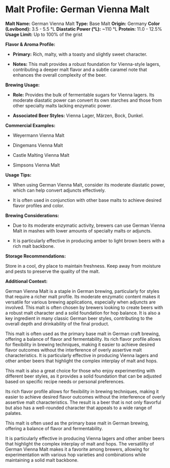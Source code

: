 # Malt Profile: German Vienna Malt

**Malt Name:** German Vienna Malt
**Type:** Base Malt
**Origin:** Germany
**Color (Lovibond):** 3.5 - 5.5 °L
**Diastatic Power (°L):** ~110 °L
**Protein:** 11.0 - 12.5%
**Usage Limit:** Up to 100% of the grist

**Flavor & Aroma Profile:**

* **Primary:** Rich, malty, with a toasty and slightly sweet character.

* **Notes:** This malt provides a robust foundation for Vienna-style lagers, contributing a deeper malt flavor and a subtle caramel note that enhances the overall complexity of the beer.

**Brewing Usage:**

* **Role:** Provides the bulk of fermentable sugars for Vienna lagers. Its moderate diastatic power can convert its own starches and those from other specialty malts lacking enzymatic power.

* **Associated Beer Styles:** Vienna Lager, Märzen, Bock, Dunkel.

**Commercial Examples:**

* Weyermann Vienna Malt

* Dingemans Vienna Malt

* Castle Malting Vienna Malt

* Simpsons Vienna Malt

**Usage Tips:**

* When using German Vienna Malt, consider its moderate diastatic power, which can help convert adjuncts effectively.

* It is often used in conjunction with other base malts to achieve desired flavor profiles and color.

**Brewing Considerations:**

* Due to its moderate enzymatic activity, brewers can use German Vienna Malt in mashes with lower amounts of specialty malts or adjuncts.

* It is particularly effective in producing amber to light brown beers with a rich malt backbone.

**Storage Recommendations:**

Store in a cool, dry place to maintain freshness. Keep away from moisture and pests to preserve the quality of the malt.

**Additional Context:**

German Vienna Malt is a staple in German brewing, particularly for styles that require a richer malt profile. Its moderate enzymatic content makes it versatile for various brewing applications, especially when adjuncts are involved. This malt is often chosen by brewers looking to create beers with a robust malt character and a solid foundation for hop balance. It is also a key ingredient in many classic German beer styles, contributing to the overall depth and drinkability of the final product.

This malt is often used as the primary base malt in German craft brewing, offering a balance of flavor and fermentability. Its rich flavor profile allows for flexibility in brewing techniques, making it easier to achieve desired flavor outcomes without the interference of overly assertive malt characteristics. It is particularly effective in producing Vienna lagers and other amber beers that highlight the complex interplay of malt and hops.

This malt is also a great choice for those who enjoy experimenting with different beer styles, as it provides a solid foundation that can be adjusted based on specific recipe needs or personal preferences.

Its rich flavor profile allows for flexibility in brewing techniques, making it easier to achieve desired flavor outcomes without the interference of overly assertive malt characteristics. The result is a beer that is not only flavorful but also has a well-rounded character that appeals to a wide range of palates.

This malt is often used as the primary base malt in German brewing, offering a balance of flavor and fermentability.

It is particularly effective in producing Vienna lagers and other amber beers that highlight the complex interplay of malt and hops. The versatility of German Vienna Malt makes it a favorite among brewers, allowing for experimentation with various hop varieties and combinations while maintaining a solid malt backbone.
